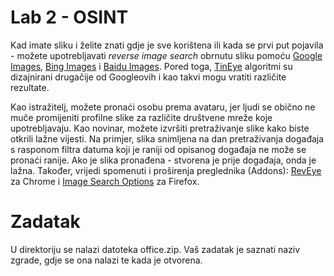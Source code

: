 # Lab 2 - OSINT

Kad imate sliku i želite znati gdje je sve korištena ili kada se prvi put pojavila - možete upotrebljavati *reverse image search* obrnutu sliku pomoću [Google Images](https://images.google.com/), [Bing Images](http://www.bing.com/images/discover?FORM=ILPMFT) i [Baidu Images](http://image.baidu.com/). Pored toga, [TinEye](http://tineye.com/) algoritmi su dizajnirani drugačije od Googleovih i kao takvi mogu vratiti različite rezultate.

Kao istražitelj, možete pronaći osobu prema avataru, jer ljudi se obično ne muče promijeniti profilne slike za različite društvene mreže koje upotrebljavaju. Kao novinar, možete izvršiti pretraživanje slike kako biste otkrili lažne vijesti. Na primjer, slika snimljena na dan pretraživanja događaja s rasponom filtra datuma koji je raniji od opisanog događaja ne može se pronaći ranije. Ako je slika pronađena - stvorena je prije događaja, onda je lažna. Također, vrijedi spomenuti i proširenja preglednika (Addons): [RevEye](https://chrome.google.com/webstore/detail/reveye-reverse-image-sear/keaaclcjhehbbapnphnmpiklalfhelgf?hl=en) za Chrome i [Image Search Options](https://addons.mozilla.org/en-US/firefox/addon/image-search-options/) za Firefox.

# Zadatak

U direktoriju se nalazi datoteka office.zip. Vaš zadatak je saznati naziv zgrade, gdje se ona nalazi te kada je otvorena.